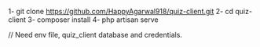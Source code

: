 1- git clone https://github.com/HappyAgarwal918/quiz-client.git
2- cd quiz-client
3- composer install
4- php artisan serve

// Need env file, quiz_client database and credentials.